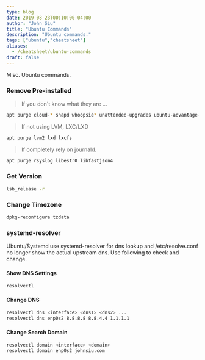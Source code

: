 ```yaml
---
type: blog
date: 2019-08-23T00:10:00-04:00
author: "John Siu"
title: "Ubuntu Commands"
description: "Ubuntu commands."
tags: ["ubuntu","cheatsheet"]
aliases:
  - /cheatsheet/ubuntu-commands
draft: false
---
```

Misc. Ubuntu commands.
<!--more-->
### Remove Pre-installed

> If you don't know what they are ...

```sh
apt purge cloud-* snapd whoopsie* unattended-upgrades ubuntu-advantage-tools
```

> If not using LVM, LXC/LXD

```sh
apt purge lvm2 lxd lxcfs
```

> If completely rely on journald.

```sh
apt purge rsyslog libestr0 libfastjson4
```

### Get Version

```sh
lsb_release -r
```

### Change Timezone

```sh
dpkg-reconfigure tzdata
```

### systemd-resolver

Ubuntu/Systemd use systemd-resolver for dns lookup and /etc/resolve.conf no longer show the actual upstream dns. Use following to check and change.

#### Show DNS Settings

```sh
resolvectl
```

#### Change DNS

```sh
resolvectl dns <interface> <dns1> <dns2> ...
resolvectl dns enp0s2 8.8.8.8 8.8.4.4 1.1.1.1
```

#### Change Search Domain

```sh
resolvectl domain <interface> <domain>
resolvectl domain enp0s2 johnsiu.com
```